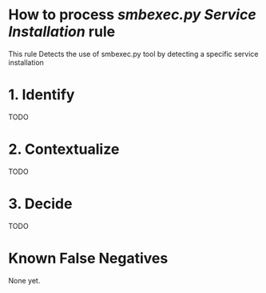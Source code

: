 # How to process *smbexec.py Service Installation* rule
This rule Detects the use of smbexec.py tool by detecting a specific service installation

# 1. Identify
TODO

# 2. Contextualize
TODO

# 3. Decide
TODO

# Known False Negatives
None yet.
